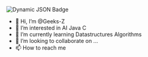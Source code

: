 ![Dynamic JSON Badge](https://img.shields.io/badge/dynamic/json?url=https%3A%2F%2Fapi.spencerwoo.com%2Fsubstats%2F%3Fsource%3Dgithub%26queryKey%3DGeeks-Z&query=%24.data.totalSubs&suffix=%20followers&label=%E5%85%B3%E6%B3%A8%E8%80%85&color=da282a)
- 👋 Hi, I’m @Geeks-Z
- 👀 I’m interested in AI Java C 
- 🌱 I’m currently learning Datastructures Algorithms
- 💞️ I’m looking to collaborate on ...
- 📫 How to reach me 

<!---
Geeks-Z/Geeks-Z is a ✨ special ✨ repository because its `README.md` (this file) appears on your GitHub profile.
You can click the Preview link to take a look at your changes.
--->

